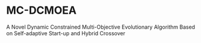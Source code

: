 MC-DCMOEA
=========

A Novel Dynamic Constrained Multi-Objective Evolutionary Algorithm Based on Self-adaptive Start-up and Hybrid Crossover
